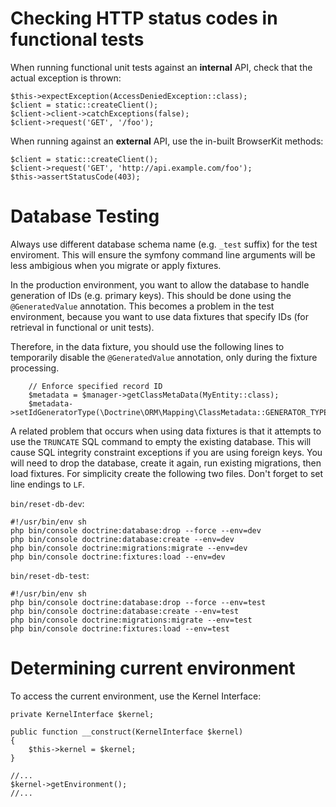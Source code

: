 # Checking HTTP status codes in functional tests

When running functional unit tests against an **internal** API, check that the actual exception is thrown:

    $this->expectException(AccessDeniedException::class);
    $client = static::createClient();
    $client->client->catchExceptions(false);
    $client->request('GET', '/foo');

When running against an **external** API, use the in-built BrowserKit methods:

    $client = static::createClient();
    $client->request('GET', 'http://api.example.com/foo');
    $this->assertStatusCode(403);

# Database Testing

Always use different database schema name (e.g. `_test` suffix) for the test enviroment.
This will ensure the symfony command line arguments will be less ambigious when you migrate or apply fixtures.

In the production environment, you want to allow the database to handle generation of IDs (e.g. primary keys). This should be done using the `@GeneratedValue` annotation. This becomes a problem in the test environment, because you want to use data fixtures that specify IDs (for retrieval in functional or unit tests).

Therefore, in the data fixture, you should use the following lines to temporarily disable the `@GeneratedValue` annotation, only during the fixture processing.

        // Enforce specified record ID
        $metadata = $manager->getClassMetaData(MyEntity::class);
        $metadata->setIdGeneratorType(\Doctrine\ORM\Mapping\ClassMetadata::GENERATOR_TYPE_NONE);
        
A related problem that occurs when using data fixtures is that it attempts to use the `TRUNCATE` SQL command to empty the existing database. This will cause SQL integrity constraint exceptions if you are using foreign keys. You will need to drop the database, create it again, run existing migrations, then load fixtures. For simplicity create the following two files. Don't forget to set line endings to `LF`.

`bin/reset-db-dev`:

    #!/usr/bin/env sh
    php bin/console doctrine:database:drop --force --env=dev
    php bin/console doctrine:database:create --env=dev
    php bin/console doctrine:migrations:migrate --env=dev
    php bin/console doctrine:fixtures:load --env=dev

`bin/reset-db-test`:

    #!/usr/bin/env sh
    php bin/console doctrine:database:drop --force --env=test
    php bin/console doctrine:database:create --env=test
    php bin/console doctrine:migrations:migrate --env=test
    php bin/console doctrine:fixtures:load --env=test

# Determining current environment

To access the current environment, use the Kernel Interface:

    private KernelInterface $kernel;

    public function __construct(KernelInterface $kernel)
    {
        $this->kernel = $kernel;
    }
    
    //...
    $kernel->getEnvironment();
    //...
